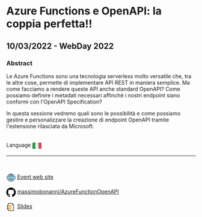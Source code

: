# Azure Functions e OpenAPI: la coppia perfetta!!
## 10/03/2022 - WebDay 2022
### Abstract
Le Azure Functions sono una tecnologia serverless molto versatile che, tra le altre cose, permette di implementare API REST in maniera semplice. Ma come facciamo a rendere queste API anche standard OpenAPI? Come possiamo definire i metadati necessari affinchè i nostri endpoint siano conformi con l'OpenAPI Specification?

In questa sessione vedremo quali sono le possibilità e come possiamo gestire e personalizzare la creazione di endpoint OpenAPI tramite l'estensione rilasciata da Microsoft.

<br/>
Language <img width="25" src="https://raw.githubusercontent.com/massimobonanni/massimobonanni/master/images/flagitaly.svg" style="vertical-align:middle">

<br/>

---

<br/>
<p>
<img width="25" src="https://raw.githubusercontent.com/massimobonanni/massimobonanni/master/images/eventwebsite.svg" style="vertical-align:middle"> 
<a href="https://www.ugidotnet.org/e/2840/Web-Day-2022">Event web site</a>
</p>

<p>
<img width="25" src="https://raw.githubusercontent.com/massimobonanni/massimobonanni/master/images/github.svg" style="vertical-align:middle"> 
<a href="https://github.com/massimobonanni/AzureFunctionOpenAPI" target="_blank">massimobonanni/AzureFunctionOpenAPI
</a>
</p>

<p>
<img width="25" src="https://raw.githubusercontent.com/massimobonanni/massimobonanni/master/images/slides.svg" style="vertical-align:middle"> 
<a href="https://www.ugidotnet.org/Content/Uploads/Talks/Files/d1ec0440-6f60-45ab-8e6a-6f5bb9432341/Azure%20Functions%20e%20OpenAPI.pdf">Slides</a>
</p>



